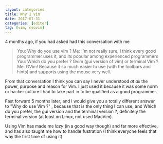 ```yaml
---
layout: categories
title: Why I Vim
date: 2017-07-31
categories: [editor]
tag: [vim, neovim]
---
```


4 months ago, if you had asked had this conversation with me
> You: Why do you use vim ?
> Me:   I'm not really sure, I think every good programmer uses it, and its popular among experienced programmers
> You:  Which do you prefer ? Gvim (gui version of vim) or terminal Vim ?
> Me:   GVim! Because it so much easier to use (with the toolbars and hints) and supports using the mouse very well.

From that conversation I think you can say I never understood *at all* the power, purpose and reason for Vim. I just used it because it was some norm or hacker culture I had to take part in to be qualified as a good programmer.

Fast forward 5 months later, and I would give you a totally different answer to "Why do use Vim ?" , because that is the only thing I can use, and Which do you prefer, the gui version and the terminal version ?, definitely the terminal version (at least on Linux, not used MacVim). 

Using Vim has made me *lazy* (in a good way though) and far more effective, and has also taught me how to handle fustration (I think everyone feels that way the first time of using it) 

